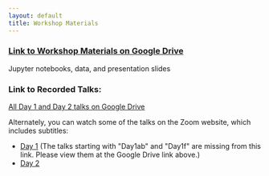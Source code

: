 ```yaml
---
layout: default
title: Workshop Materials
---
```


### [Link to Workshop Materials on Google Drive](https://drive.google.com/drive/folders/1f2SdgAKDTCh_eEh9GuhxnslZ7AVYu0CX?usp=sharing)
Jupyter notebooks, data, and presentation slides

### Link to Recorded Talks:

[All Day 1 and Day 2 talks on Google Drive](https://drive.google.com/drive/folders/1gsgsXkT0mL5gPKfvXHw_fg2OKP3MKuvW?usp=sharing)

Alternately, you can watch some of the talks on the Zoom website, which includes subtitles:
- [Day 1](https://nau.zoom.us/rec/share/xsF3iOpF-4Bxd3sb_Qu_cezvLJP3liD2idujEUB54BWrMgiCOAbcPkTGUqqV9e3r.NVAKNplVzmhT5iHr) (The talks starting with "Day1ab" and "Day1f" are missing from this link. Please view them at the Google Drive link above.)
- [Day 2](https://nau.zoom.us/rec/share/oyBs5vd76dO2-LVz7Msgr_t55DAd38a7MO166re9S0pclLDQW3Csj0rJaDXnHT-d.SYVEsgLT1rW9tyx6)
